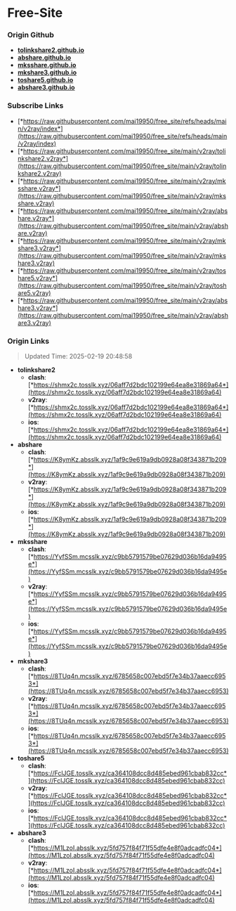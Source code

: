 # Free-Site

### Origin Github

- [**tolinkshare2.github.io**](https://github.com/tolinkshare2/tolinkshare2.github.io)
- [**abshare.github.io**](https://github.com/abshare/abshare.github.io)
- [**mksshare.github.io**](https://github.com/mksshare/mksshare.github.io)
- [**mkshare3.github.io**](https://github.com/mkshare3/mkshare3.github.io)
- [**toshare5.github.io**](https://github.com/toshare5/toshare5.github.io)
- [**abshare3.github.io**](https://github.com/abshare3/abshare3.github.io)

### Subscribe Links

- [*https://raw.githubusercontent.com/mai19950/free_site/refs/heads/main/v2ray/index*](https://raw.githubusercontent.com/mai19950/free_site/refs/heads/main/v2ray/index)
- [*https://raw.githubusercontent.com/mai19950/free_site/main/v2ray/tolinkshare2.v2ray*](https://raw.githubusercontent.com/mai19950/free_site/main/v2ray/tolinkshare2.v2ray)
- [*https://raw.githubusercontent.com/mai19950/free_site/main/v2ray/mksshare.v2ray*](https://raw.githubusercontent.com/mai19950/free_site/main/v2ray/mksshare.v2ray)
- [*https://raw.githubusercontent.com/mai19950/free_site/main/v2ray/abshare.v2ray*](https://raw.githubusercontent.com/mai19950/free_site/main/v2ray/abshare.v2ray)
- [*https://raw.githubusercontent.com/mai19950/free_site/main/v2ray/mkshare3.v2ray*](https://raw.githubusercontent.com/mai19950/free_site/main/v2ray/mkshare3.v2ray)
- [*https://raw.githubusercontent.com/mai19950/free_site/main/v2ray/toshare5.v2ray*](https://raw.githubusercontent.com/mai19950/free_site/main/v2ray/toshare5.v2ray)
- [*https://raw.githubusercontent.com/mai19950/free_site/main/v2ray/abshare3.v2ray*](https://raw.githubusercontent.com/mai19950/free_site/main/v2ray/abshare3.v2ray)

### Origin Links

> Updated Time: 2025-02-19 20:48:58

- **tolinkshare2**
  - **clash**: [*https://shmx2c.tosslk.xyz/06aff7d2bdc102199e64ea8e31869a64*](https://shmx2c.tosslk.xyz/06aff7d2bdc102199e64ea8e31869a64)
  - **v2ray**: [*https://shmx2c.tosslk.xyz/06aff7d2bdc102199e64ea8e31869a64*](https://shmx2c.tosslk.xyz/06aff7d2bdc102199e64ea8e31869a64)
  - **ios**: [*https://shmx2c.tosslk.xyz/06aff7d2bdc102199e64ea8e31869a64*](https://shmx2c.tosslk.xyz/06aff7d2bdc102199e64ea8e31869a64)
- **abshare**
  - **clash**: [*https://K8ymKz.absslk.xyz/1af9c9e619a9db0928a08f343871b209*](https://K8ymKz.absslk.xyz/1af9c9e619a9db0928a08f343871b209)
  - **v2ray**: [*https://K8ymKz.absslk.xyz/1af9c9e619a9db0928a08f343871b209*](https://K8ymKz.absslk.xyz/1af9c9e619a9db0928a08f343871b209)
  - **ios**: [*https://K8ymKz.absslk.xyz/1af9c9e619a9db0928a08f343871b209*](https://K8ymKz.absslk.xyz/1af9c9e619a9db0928a08f343871b209)
- **mksshare**
  - **clash**: [*https://YyfSSm.mcsslk.xyz/c9bb5791579be07629d036b16da9495e*](https://YyfSSm.mcsslk.xyz/c9bb5791579be07629d036b16da9495e)
  - **v2ray**: [*https://YyfSSm.mcsslk.xyz/c9bb5791579be07629d036b16da9495e*](https://YyfSSm.mcsslk.xyz/c9bb5791579be07629d036b16da9495e)
  - **ios**: [*https://YyfSSm.mcsslk.xyz/c9bb5791579be07629d036b16da9495e*](https://YyfSSm.mcsslk.xyz/c9bb5791579be07629d036b16da9495e)
- **mkshare3**
  - **clash**: [*https://8TUq4n.mcsslk.xyz/6785658c007ebd5f7e34b37aaecc6953*](https://8TUq4n.mcsslk.xyz/6785658c007ebd5f7e34b37aaecc6953)
  - **v2ray**: [*https://8TUq4n.mcsslk.xyz/6785658c007ebd5f7e34b37aaecc6953*](https://8TUq4n.mcsslk.xyz/6785658c007ebd5f7e34b37aaecc6953)
  - **ios**: [*https://8TUq4n.mcsslk.xyz/6785658c007ebd5f7e34b37aaecc6953*](https://8TUq4n.mcsslk.xyz/6785658c007ebd5f7e34b37aaecc6953)
- **toshare5**
  - **clash**: [*https://FclJGE.tosslk.xyz/ca364108dcc8d485ebed961cbab832cc*](https://FclJGE.tosslk.xyz/ca364108dcc8d485ebed961cbab832cc)
  - **v2ray**: [*https://FclJGE.tosslk.xyz/ca364108dcc8d485ebed961cbab832cc*](https://FclJGE.tosslk.xyz/ca364108dcc8d485ebed961cbab832cc)
  - **ios**: [*https://FclJGE.tosslk.xyz/ca364108dcc8d485ebed961cbab832cc*](https://FclJGE.tosslk.xyz/ca364108dcc8d485ebed961cbab832cc)
- **abshare3**
  - **clash**: [*https://M1LzoI.absslk.xyz/5fd757f84f71f55dfe4e8f0adcadfc04*](https://M1LzoI.absslk.xyz/5fd757f84f71f55dfe4e8f0adcadfc04)
  - **v2ray**: [*https://M1LzoI.absslk.xyz/5fd757f84f71f55dfe4e8f0adcadfc04*](https://M1LzoI.absslk.xyz/5fd757f84f71f55dfe4e8f0adcadfc04)
  - **ios**: [*https://M1LzoI.absslk.xyz/5fd757f84f71f55dfe4e8f0adcadfc04*](https://M1LzoI.absslk.xyz/5fd757f84f71f55dfe4e8f0adcadfc04)
